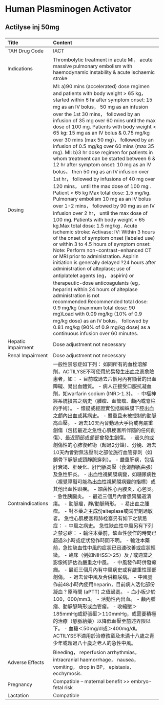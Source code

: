 # Human Plasminogen Activator

## Actilyse inj 50mg

##### 

| Title              | Content                                                                                                                                                                                                                                                                                                                                                                                                                                                                                                                                                                                                                                                                                                                                                                                                                                                                                                                                                                                                                                                                                                                                                                                                                                                                                                                                                                                                                                                                                                                                                                                                                                                          |
|:-------------------|:-----------------------------------------------------------------------------------------------------------------------------------------------------------------------------------------------------------------------------------------------------------------------------------------------------------------------------------------------------------------------------------------------------------------------------------------------------------------------------------------------------------------------------------------------------------------------------------------------------------------------------------------------------------------------------------------------------------------------------------------------------------------------------------------------------------------------------------------------------------------------------------------------------------------------------------------------------------------------------------------------------------------------------------------------------------------------------------------------------------------------------------------------------------------------------------------------------------------------------------------------------------------------------------------------------------------------------------------------------------------------------------------------------------------------------------------------------------------------------------------------------------------------------------------------------------------------------------------------------------------------------------------------------------------|
| TAH Drug Code      | IACT                                                                                                                                                                                                                                                                                                                                                                                                                                                                                                                                                                                                                                                                                                                                                                                                                                                                                                                                                                                                                                                                                                                                                                                                                                                                                                                                                                                                                                                                                                                                                                                                                                                             |
| Indications        | Thrombolytic treatment in acute MI， acute massive pulmonary embolism with haemodynamic instability & acute ischaemic stroke                                                                                                                                                                                                                                                                                                                                                                                                                                                                                                                                                                                                                                                                                                                                                                                                                                                                                                                                                                                                                                                                                                                                                                                                                                                                                                                                                                                                                                                                                                                                     |
| Dosing             | MI: a)90 mins (accelerated) dose regimen and patients with body weight > 65 kg， started within 6 hr after symptom onset: 15 mg as an IV bolus， 50 mg as an infusion over the 1st 30 mins， followed by an infusion of 35 mg over 60 mins until the max dose of 100 mg. Patients with body weight < 65 kg: 15 mg as an IV bolus & 0.75 mg/kg over 30 mins (max 50 mg)， followed by an infusion of 0.5 mg/kg over 60 mins (max 35 mg). MI: b)3 hr dose regimen for patients in whom treatment can be started between 6 & 12 hr after symptom onset: 10 mg as an IV bolus， then 50 mg as an IV infusion over 1st hr， followed by infusions of 40 mg over 120 mins， until the max dose of 100 mg . Patient < 65 kg Max total dose: 1.5 mg/kg. Pulmonary embolism 10 mg as an IV bolus over 1-2 mins， followed by 90 mg as an IV infusion over 2 hr， until the max dose of 100 mg. Patients with body weight < 65 kg.Max total dose: 1.5 mg/kg . Acute ischemic stroke: Activase: IV: Within 3 hours of the onset of symptom onset (labeled use) or within 3 to 4.5 hours of symptom onset: Note: Perform non-contrast-enhanced CT or MRI prior to administration. Aspirin initiation is generally delayed ?24 hours after administration of alteplase; use of antiplatelet agents (eg， aspirin) or therapeutic-dose anticoagulants (eg， heparin) within 24 hours of alteplase administration is not recommended.Recommended total dose: 0.9 mg/kg (maximum total dose: 90 mg)Load with 0.09 mg/kg (10% of 0.9 mg/kg dose) as an IV bolus， followed by 0.81 mg/kg (90% of 0.9 mg/kg dose) as a continuous infusion over 60 minutes.                        |
| Hepatic Impairment | Dose adjustment not necessary                                                                                                                                                                                                                                                                                                                                                                                                                                                                                                                                                                                                                                                                                                                                                                                                                                                                                                                                                                                                                                                                                                                                                                                                                                                                                                                                                                                                                                                                                                                                                                                                                                    |
| Renal Impairment   | Dose adjustment not necessary                                                                                                                                                                                                                                                                                                                                                                                                                                                                                                                                                                                                                                                                                                                                                                                                                                                                                                                                                                                                                                                                                                                                                                                                                                                                                                                                                                                                                                                                                                                                                                                                                                    |
| Contraindications  | 一般性禁忌症如下列： 如同所有的血栓溶解劑，ACTILYSE不可使用於易發生出血之高危險患者，如： - 目前或過去六個月內有顯著的出血障礙、易出血體質。 - 病人正接受口服抗凝血劑，如warfarin sodium (INR＞1.3)。 - 中樞神經系統損害之病史（腫瘤、血管瘤、顱內或脊柱的手術）。 - 懷疑或經證實包括蜘蛛膜下腔出血之顱內出血或其病史。 - 嚴重且未被控制的動脈高血壓。 - 過去10天內曾動過大手術或有嚴重創傷（包括最近之急性心肌梗塞所伴隨的任何創傷）、最近頭部或顱部曾發生創傷。 - 過久的或創傷性的心肺復甦術（超過2分鐘）、分娩、過去10天內曾對無法壓制之部位施行血管穿刺（如鎖骨下靜脈或頸靜脈穿刺）。 - 嚴重肝病，包括肝衰竭、肝硬化、肝門脈高壓（食道靜脈曲張）及急性肝炎。 - 出血性視網膜病變，如糖尿病性（視覺障礙可能為出血性視網膜病變的指標）或其他出血性眼疾。 - 細菌性心內膜炎，心包炎。 - 急性胰臟炎。 - 最近三個月內曾患胃腸道潰瘍。 - 動脈瘤，靜/動脈畸形。 - 易出血之腫瘤。 - 對本藥之主成份alteplase或賦型劑過敏者。 急性心肌梗塞和肺栓塞另有如下之禁忌症： - 中風之病史。 急性缺血性中風另有下列之禁忌症： - 輸注本藥前，缺血性發作的時間已超過3小時或症狀發作時間不明。 - 輸注本藥前，急性缺血性中風的症狀已迅速改善或症狀輕微。 - 臨床（例如NIHSS＞25）及 / 或適當之影像術評估為嚴重之中風。 - 中風發作時併發癲癇。 - 最近三個月內有中風病史或有嚴重性頭部創傷。 - 過去曾中風及合併糖尿病。 - 中風發作前48小時內使用heparin，目前病人活化部份凝血？原時間 (aPTT) 之值過高。 - 血小板少於100，000/mm3。 - 活動性內出血。 - 顱內腫瘤、動靜脈畸形或血管瘤。 - 收縮壓＞185mmHg或舒張壓＞110mmHg，或需要積極的治療（靜脈給藥）以降低血壓至前述界限以下。 - 血糖＜50mg/dl或＞400mg/dl。 ACTILYSE不適用於治療孩童及未滿十八歲之青少年或超過八十歲之老人的急性中風。 |
| Adverse Effects    | Bleeding， reperfusion arrhythmias， intracranial haemorrhage， nausea， vomiting， drop in BP， epistaxis， ecchymosis.                                                                                                                                                                                                                                                                                                                                                                                                                                                                                                                                                                                                                                                                                                                                                                                                                                                                                                                                                                                                                                                                                                                                                                                                                                                                                                                                                                                                                                                                                                                                         |
| Pregnancy          | Compatible – maternal benefit >> embryo-fetal risk                                                                                                                                                                                                                                                                                                                                                                                                                                                                                                                                                                                                                                                                                                                                                                                                                                                                                                                                                                                                                                                                                                                                                                                                                                                                                                                                                                                                                                                                                                                                                                                                               |
| Lactation          | Compatible                                                                                                                                                                                                                                                                                                                                                                                                                                                                                                                                                                                                                                                                                                                                                                                                                                                                                                                                                                                                                                                                                                                                                                                                                                                                                                                                                                                                                                                                                                                                                                                                                                                       |

